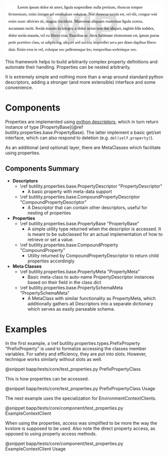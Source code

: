 ![under construction](https://raw.githubusercontent.com/Byron/bcore/master/src/images/wip.png)

This framework helps to build arbitrarily complex property definitions and automate their handling. Properties can be nested arbitrarily.

It is extremely simple and nothing more than a wrap around standard python descriptors, adding a stronger (and more extensible) interface and some convenience.

Components
==========

Properties are implemented using [python descriptors](http://nbviewer.ipython.org/urls/gist.github.com/ChrisBeaumont/5758381/raw/descriptor_writeup.ipynb),
which in turn return instance of type [PropertyBase](@ref butility.properties.base.PropertyBase). The latter
implement a basic get/set interface, which can also respond to deletion (e.g. `del(self.property)`).

As an additional (and optional) layer, there are MetaClasses which facilitate using properties.

Components Summary
------------------

- **Descriptors**
    - \ref butility.properties.base.PropertyDescriptor "PropertyDescriptor"
        - A basic property with meta-data support
    - \ref butility.properties.base.CompoundPropertyDescriptor "CompoundPropertyDescriptor"
        - A Descriptor that can contain other descriptors, useful for nesting of properties
- **Properties**
    + \ref butility.properties.base.PropertyBase "PropertyBase"
        - A simple utility type returned when the descriptor is accessed. It is meant to be subclassed for an actual implementation of how to retrieve or set a value.
    + \ref butility.properties.base.CompoundProperty "CompoundProperty"
        - Utility returned by CompoundPropertyDescriptor to return child properties accordingly
 - **Meta Classes**
    + \ref butility.properties.base.PropertyMeta "PropertyMeta"
        - Basic meta-class to auto-name PropertyDescriptor instances based on their field in the class dict
    + \ref butility.properties.base.PropertySchemaMeta "PropertySchemaMeta"
        - A MetaClass with similar functionality as PropertyMeta, which additionally gathers all Descriptors into a separate dictionary which serves as easily parseable schema.
 
Examples
========

In the first example, a \ref butility.properties.types.PrefixProperty "PrefixProperty" is used to formalize accessing the classes member variables. For safety and efficiency, they are put into slots. However, technique works similarly without slots as well.

@snippet bapp/tests/core/test_properties.py PrefixPropertyClass

This is how properties can be accessed.

@snippet bapp/tests/core/test_properties.py PrefixPropertyClass Usage

The next example uses the specialization for EnvironmentContextClients.

@snippet bapp/tests/core/component/test_properties.py ExampleContextClient

When using the properties, access was simplified to be more the way the kvstore is supposed to be used. Also note the direct property access, as opposed to using property access methods.

@snippet bapp/tests/core/component/test_properties.py ExampleContextClient Usage

